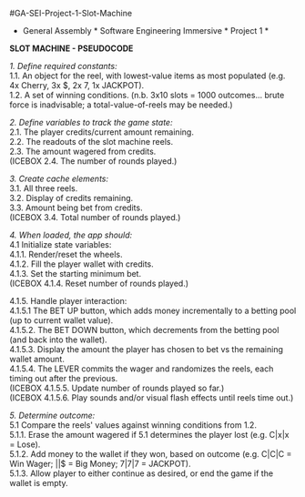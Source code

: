 #GA-SEI-Project-1-Slot-Machine
* General Assembly * Software Engineering Immersive * Project 1 *

**SLOT MACHINE - PSEUDOCODE**

_1. Define required constants:_\
  1.1. An object for the reel, with lowest-value items as most populated (e.g. 4x Cherry, 3x $, 2x 7, 1x JACKPOT).\
  1.2. A set of winning conditions. (n.b. 3x10 slots = 1000 outcomes... brute force is inadvisable; a total-value-of-reels may be needed.)

_2. Define variables to track the game state:_\
  2.1. The player credits/current amount remaining.\
  2.2. The readouts of the slot machine reels.\
  2.3. The amount wagered from credits.\
  (ICEBOX 2.4. The number of rounds played.)

_3. Create cache elements:_\
  3.1. All three reels.\
  3.2. Display of credits remaining. \
  3.3. Amount being bet from credits.\
  (ICEBOX 3.4. Total number of rounds played.)

_4. When loaded, the app should:_\
  4.1 Initialize state variables:\
    4.1.1. Render/reset the wheels. \
    4.1.2. Fill the player wallet with credits.\
    4.1.3. Set the starting minimum bet.\
    (ICEBOX 4.1.4. Reset number of rounds played.)
    
  4.1.5. Handle player interaction:\
    4.1.5.1  The BET UP button, which adds money incrementally to a betting pool (up to current wallet value).\
    4.1.5.2. The BET DOWN button, which decrements from the betting pool (and back into the wallet).\
    4.1.5.3. Display the amount the player has chosen to bet vs the remaining wallet amount.\
    4.1.5.4. The LEVER commits the wager and randomizes the reels, each timing out after the previous.\
    (ICEBOX 4.1.5.5. Update number of rounds played so far.)\
    (ICEBOX 4.1.5.6. Play sounds and/or visual flash effects until reels time out.)
    
_5. Determine outcome:_\
  5.1 Compare the reels' values against winning conditions from 1.2.\
  5.1.1. Erase the amount wagered if 5.1 determines the player lost (e.g. C|x|x = Lose).\
  5.1.2. Add money to the wallet if they won, based on outcome (e.g. C|C|C = Win Wager; $|$|$ = Big Money; 7|7|7 = JACKPOT).\
  5.1.3. Allow player to either continue as desired, or end the game if the wallet is empty.
